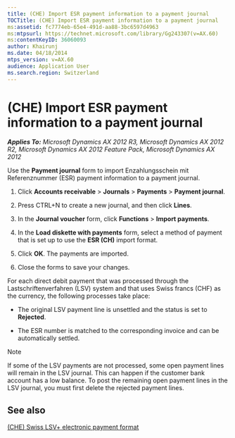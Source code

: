 ```yaml
---
title: (CHE) Import ESR payment information to a payment journal
TOCTitle: (CHE) Import ESR payment information to a payment journal
ms:assetid: fc7774eb-65e4-491d-aa88-3bc6597d4963
ms:mtpsurl: https://technet.microsoft.com/library/Gg243307(v=AX.60)
ms:contentKeyID: 36060093
author: Khairunj
ms.date: 04/18/2014
mtps_version: v=AX.60
audience: Application User
ms.search.region: Switzerland
---
```


# (CHE) Import ESR payment information to a payment journal 


_**Applies To:** Microsoft Dynamics AX 2012 R3, Microsoft Dynamics AX 2012 R2, Microsoft Dynamics AX 2012 Feature Pack, Microsoft Dynamics AX 2012_

Use the **Payment journal** form to import Enzahlungsschein mit Referenznummer (ESR) payment information to a payment journal.

1.  Click **Accounts receivable** \> **Journals** \> **Payments** \> **Payment journal**.

2.  Press CTRL+N to create a new journal, and then click **Lines**.

3.  In the **Journal voucher** form, click **Functions** \> **Import payments**.

4.  In the **Load diskette with payments** form, select a method of payment that is set up to use the **ESR (CH)** import format.

5.  Click **OK**. The payments are imported.

6.  Close the forms to save your changes.

For each direct debit payment that was processed through the Lastschriftenverfahren (LSV) system and that uses Swiss francs (CHF) as the currency, the following processes take place:

  - The original LSV payment line is unsettled and the status is set to **Rejected**.

  - The ESR number is matched to the corresponding invoice and can be automatically settled.


> [!NOTE]
> <P>If some of the LSV payments are not processed, some open payment lines will remain in the LSV journal. This can happen if the customer bank account has a low balance. To post the remaining open payment lines in the LSV journal, you must first delete the rejected payment lines.</P>



## See also

[(CHE) Swiss LSV+ electronic payment format](che-swiss-lsv-electronic-payment-format.md)

  


